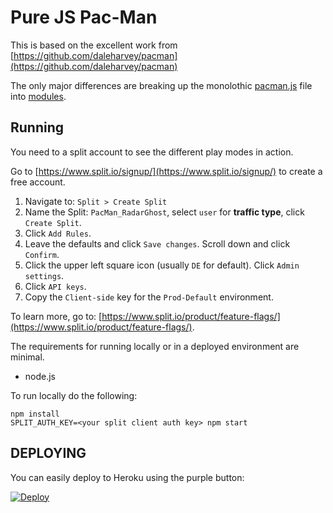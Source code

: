# Pure JS Pac-Man

This is based on the excellent work from [https://github.com/daleharvey/pacman](https://github.com/daleharvey/pacman)

The only major differences are breaking up the monolothic [pacman.js](https://github.com/daleharvey/pacman/blob/master/pacman.js) 
file into [modules](modules).

## Running

You need to a split account to see the different play modes in action.

Go to [https://www.split.io/signup/](https://www.split.io/signup/) to create a free account.

1. Navigate to: `Split > Create Split`
2. Name the Split: `PacMan_RadarGhost`, select `user` for **traffic type**, click `Create Split`.
3. Click `Add Rules`.
4. Leave the defaults and click `Save changes`. Scroll down and click `Confirm`.
5. Click the upper left square icon (usually `DE` for default). Click `Admin settings`.
6. Click `API keys`.
7. Copy the `Client-side` key for the `Prod-Default` environment.

To learn more, go to: [https://www.split.io/product/feature-flags/](https://www.split.io/product/feature-flags/).

The requirements for running locally or in a deployed environment are minimal.

* node.js

To run locally do the following:

```
npm install
SPLIT_AUTH_KEY=<your split client auth key> npm start
```

## DEPLOYING

You can easily deploy to Heroku using the purple button:

[![Deploy](https://www.herokucdn.com/deploy/button.svg)](https://heroku.com/deploy?template=https://github.com/splitio-examples/pac-split-man)
